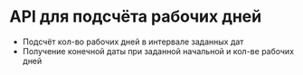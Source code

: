 # API для подсчёта рабочих дней
* Подсчёт кол-во рабочих дней в интервале заданных дат
* Получение конечной даты при заданной начальной и кол-ве рабочих дней 
